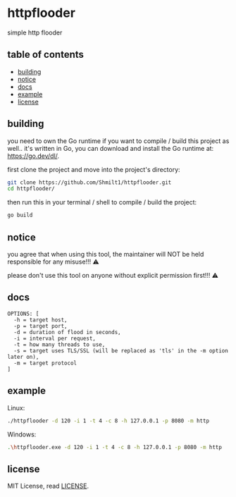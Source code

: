 # httpflooder
simple http flooder

## table of contents
- [building](#building)
- [notice](#notice)
- [docs](#docs)
- [example](#example)
- [license](#license)

## building
you need to own the Go runtime if you want to compile / build this project as well.. it's written in Go,
you can download and install the Go runtime at: https://go.dev/dl/.

first clone the project and move into the project's directory:
```bash
git clone https://github.com/Shmilt1/httpflooder.git
cd httpflooder/
```

then run this in your terminal / shell to compile / build the project:
```bash
go build
```

## notice
you agree that when using this tool, the maintainer will NOT be held responsible for any misuse!!! ⚠️

please don't use this tool on anyone without explicit permission first!!! ⚠️

## docs
```
OPTIONS: [
  -h = target host,
  -p = target port,
  -d = duration of flood in seconds,
  -i = interval per request,
  -t = how many threads to use,
  -s = target uses TLS/SSL (will be replaced as 'tls' in the -m option later on),
  -m = target protocol
]
```

## example
Linux:
```bash
./httpflooder -d 120 -i 1 -t 4 -c 8 -h 127.0.0.1 -p 8080 -m http
```

Windows:
```bash
.\httpflooder.exe -d 120 -i 1 -t 4 -c 8 -h 127.0.0.1 -p 8080 -m http
```

## license
MIT License, read [LICENSE](LICENSE).
